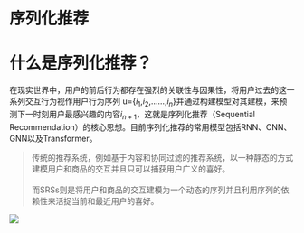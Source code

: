 # 序列化推荐

# 什么是序列化推荐？

在现实世界中，用户的前后行为都存在强烈的关联性与因果性，将用户过去的这一系列交互行为视作用户行为序列 u={$i_1$,$i_2$,……,$i_n$}并通过构建模型对其建模，来预测下一时刻用户最感兴趣的内容$i_{n+1}$，这就是序列化推荐（Sequential Recommendation）的核心思想。目前序列化推荐的常用模型包括RNN、CNN、GNN以及Transformer。



> 传统的推荐系统，例如基于内容和协同过滤的推荐系统，以一种静态的方式建模用户和商品的交互并且只可以捕获用户广义的喜好。
<br/><br/>
而SRSs则是将用户和商品的交互建模为一个动态的序列并且利用序列的依赖性来活捉当前和最近用户的喜好。

![](https://pic-hdu-cs-wiki-1307923872.cos.ap-shanghai.myqcloud.com/boxcnolggxKhDZDBzIFPIaDFfhc.png)

